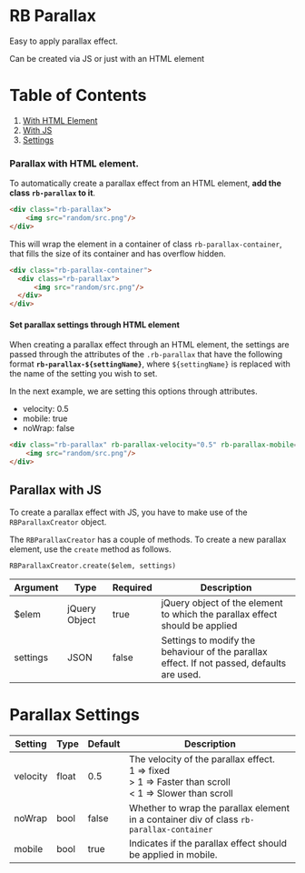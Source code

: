 # RB Parallax

Easy to apply parallax effect.

Can be created via JS or just with an HTML element

# Table of Contents
1. [With HTML Element](#element-parallax)
2. [With JS](#js-parallax)
3. [Settings](#parallax-settings)

### Parallax with HTML element. <a name="element-parallax"></a>

To automatically create a parallax effect from an HTML element, **add the class `rb-parallax` to it**.

``` html
<div class="rb-parallax">
	<img src="random/src.png"/>
</div>
```

This will wrap the element in a container of class `rb-parallax-container`, that fills the size of its container and has overflow hidden.

``` html
<div class="rb-parallax-container">
  <div class="rb-parallax">
      <img src="random/src.png"/>
  </div>
</div>
```

#### Set parallax settings through HTML element

When creating a parallax effect through an HTML element, the settings are passed through the attributes of the `.rb-parallax` that have the following format **`rb-parallax-${settingName}`**, where `${settingName}` is replaced with the name of the setting you wish to set.

In the next example, we are setting this options through attributes.

- velocity: 0.5
- mobile: true
- noWrap: false


``` html
<div class="rb-parallax" rb-parallax-velocity="0.5" rb-parallax-mobile="true" rb-parallax-noWrap="false">
	<img src="random/src.png"/>
</div>
```

## Parallax with JS <a name="js-parallax"></a>

To create a parallax effect with JS, you have to make use of the `RBParallaxCreator` object.

The `RBParallaxCreator` has a couple of methods. To create a new parallax element, use the `create` method as follows.

````
RBParallaxCreator.create($elem, settings)
````

| Argument | Type          | Required | Description                                                                                |
|----------|---------------|----------|--------------------------------------------------------------------------------------------|
| $elem    | jQuery Object | true     | jQuery object of the element to which the parallax effect should be applied                |
| settings | JSON          | false    | Settings to modify the behaviour of the parallax effect. If not passed, defaults are used. |


# Parallax Settings <a name="parallax-settings"></a>

| Setting | Type  | Default | Description                                                                                                             |
|--------------|-------|---------|-------------------------------------------------------------------------------------------------------------------------|
| velocity     | float | 0.5     | The velocity of the parallax effect. <br>1     => fixed <br>> 1   => Faster than scroll <br>< 1   => Slower than scroll |
| noWrap       | bool  | false   | Whether to wrap the parallax element in a container div of class `rb-parallax-container`                                |
| mobile       | bool  | true    | Indicates if the parallax effect should be applied in mobile.                                                           |
